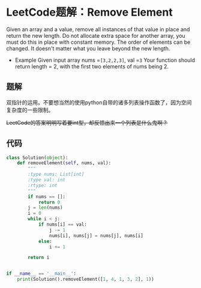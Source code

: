 # LeetCode题解：Remove Element

Given an array and a value, remove all instances of that value in place and return the new length. Do not allocate extra space for another array, you must do this in place with constant memory. The order of elements can be changed. It doesn't matter what you leave beyond the new length.

-   Example Given input array nums =`[3,2,2,3]`, val =`3` Your function should return length = 2, with the first two elements of nums being 2.

## 题解

双指针的运用。不要想当然的使用python自带的诸多列表操作函数了，因为空间复杂度的一些限制。

~~LeetCode的答案明明写着要int型，却反馈出来一个列表是什么鬼啊？~~

## 代码

```python
class Solution(object):
    def removeElement(self, nums, val):
        """
        :type nums: List[int]
        :type val: int
        :rtype: int
        """
        if nums == []:
            return 0
        j = len(nums)
        i = 0
        while i < j:
            if nums[i] == val:
                j -= 1
                nums[i], nums[j] = nums[j], nums[i]
            else:
                i += 1

        return i


if __name__ == '__main__':
    print(Solution().removeElement([1, 4, 1, 3, 2], 1))
```
